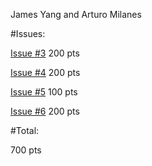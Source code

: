 James Yang and Arturo Milanes

#Issues:
 
  [Issue #3](https://github.com/UCSB-CS56-Projects/cs56-webapps-curriculum/issues/3)
  200 pts
  
  [Issue #4](https://github.com/UCSB-CS56-Projects/cs56-webapps-curriculum/issues/4)
  200 pts
  
  [Issue #5](https://github.com/UCSB-CS56-Projects/cs56-webapps-curriculum/issues/5)
  100 pts
  
  [Issue #6](https://github.com/UCSB-CS56-Projects/cs56-webapps-curriculum/issues/6)
  200 pts
  
  
    
    
    
#Total:

700 pts
